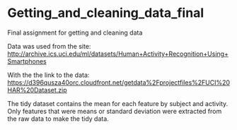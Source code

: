 # Getting_and_cleaning_data_final
Final assignment for getting and cleaning data

Data was used from the site:
http://archive.ics.uci.edu/ml/datasets/Human+Activity+Recognition+Using+Smartphones

With the the link to the data:
https://d396qusza40orc.cloudfront.net/getdata%2Fprojectfiles%2FUCI%20HAR%20Dataset.zip

The tidy dataset contains the mean for each feature by subject and activity. Only features that were means or standard deviation were extracted from the raw data to make the tidy data. 
